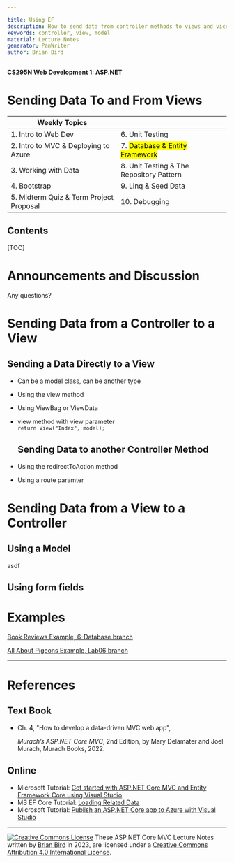 ```yaml
---

title: Using EF
description: How to send data from controller methods to views and vice-versa
keywords: controller, view, model
material: Lecture Notes
generator: PanWriter
author: Brian Bird
---
```



**CS295N Web Development 1: ASP.NET**

<h1>Sending Data To and From Views</h1>

| Weekly Topics                           |                                             |
| --------------------------------------- | ------------------------------------------- |
| 1. Intro to Web Dev                     | 6. Unit Testing                             |
| 2. Intro to MVC & Deploying to Azure    | 7. <mark>Database & Entity Framework</mark> |
| 3. Working with Data                    | 8. Unit Testing & The Repository Pattern    |
| 4. Bootstrap                            | 9. Linq & Seed Data                         |
| 5. Midterm Quiz & Term Project Proposal | 10. Debugging                               |

<h2>Contents</h2>

[TOC]

# Announcements and Discussion

Any questions?

# Sending Data from a Controller to a View

## Sending a Data Directly to a View

- Can be a model class, can be another type

- Using the view method

- Using ViewBag or ViewData

- view method with view parameter  
  `return View("Index", model);`

  ## Sending Data to another Controller Method

- Using the redirectToAction method

- Using a route paramter

# Sending Data from a View to a Controller

## Using a Model

asdf

## Using form fields



##

# Examples

[Book Reviews Example, 6-Database branch](https://github.com/LCC-CIT/CS295N-Example-BookReviews/tree/6-Database)

[All About Pigeons Example, Lab06 branch](https://github.com/ProfBird/BrianBird_CS295N_Labs/tree/Lab06)



------

# References

## Text Book

- Ch. 4, "How to develop a data-driven MVC web app", 

  *Murach’s ASP.NET Core MVC*, 2nd Edition, by Mary Delamater and Joel Murach, Murach Books, 2022.

## Online

- Microsoft Tutorial: [Get started with ASP.NET Core MVC and Entity Framework Core using Visual Studio](https://learn.microsoft.com/en-us/aspnet/core/data/ef-mvc/?view=aspnetcore-6.0)
- MS EF Core Tutorial: [Loading Related Data](https://docs.microsoft.com/en-us/ef/core/querying/related-data)
- Microsoft Tutorial: [Publish an ASP.NET Core app to Azure with Visual Studio](https://docs.microsoft.com/en-us/aspnet/core/tutorials/publish-to-azure-webapp-using-vs?view=aspnetcore-6.0)



------

[![Creative Commons License](https://i.creativecommons.org/l/by/4.0/80x15.png)](http://creativecommons.org/licenses/by/4.0/) These ASP.NET Core MVC Lecture Notes written by [Brian Bird](https://profbird.dev) in 2023,  are licensed under a [Creative Commons Attribution 4.0 International License](http://creativecommons.org/licenses/by/4.0/). 

